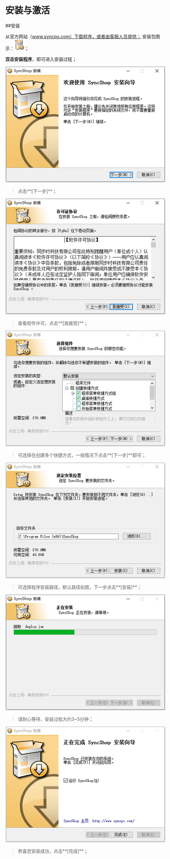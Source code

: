 # 安装与激活

##安装

从官方网站（www.syncpo.com）下载程序，或者由客服人员提供；  安装包图示：![](安装包图片.png)；  

**双击安装程序**，即可进入安装过程；

![](安装-1.png)  
> 点击**[下一步]**；
  
![](安装-2.png)  
> 查看软件许可，点击**[我接受]**；  

![](安装-3.png)  
> 可选择在创建多个快捷方式，一般情况下点击**[下一步]**即可；  

![](安装-4.png)  
> 可选择程序安装路径，默认路径如图，下一步点击**[安装]**；  

![](安装-5.png)      
> 请耐心等待，安装过程大约3~5分钟；  

![](安装-6.png)  
> 恭喜您安装成功，点击**[完成]**；  




